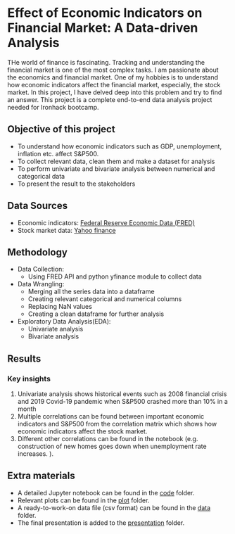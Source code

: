 # Effect of Economic Indicators on Financial Market: A Data-driven Analysis
THe world of finance is fascinating. Tracking and understanding the financial market is one of the most complex tasks. I am passionate about the economics and financial market. One of my hobbies is to understand how economic indicators affect the financial market, especially, the stock market. In this project, I have delved deep into this problem and try to find an answer. This project is a complete end-to-end data analysis project needed for Ironhack bootcamp.

## Objective of this project
- To understand how economic indicators such as GDP, unemployment, inflation etc. affect S&P500.
- To collect relevant data, clean them and make a dataset for analysis
- To perform univariate and bivariate analysis between numerical and categorical data
- To present the result to the stakeholders

## Data Sources
- Economic indicators: [Federal Reserve Economic Data (FRED)](https://fred.stlouisfed.org/)
- Stock market data: [Yahoo finance](https://finance.yahoo.com/)

## Methodology
- Data Collection:
  - Using FRED API and python yfinance module to collect data
- Data Wrangling:
  - Merging all the series data into a dataframe
  - Creating relevant categorical and numerical columns
  - Replacing NaN values
  - Creating a clean dataframe for further analysis
- Exploratory Data Analysis(EDA):
  - Univariate analysis
  - Bivariate analysis
## Results
### Key insights
  1. Univariate analysis shows historical events such as 2008 financial crisis and 2019 Covid-19 pandemic when S&P500 crashed more than 10% in a month
  2. Multiple correlations can be found between important economic indicators and S&P500 from the correlation matrix which shows how economic indicators affect the stock market.
  3. Different other correlations can be found in the notebook (e.g. construction of new homes goes down when unemployment rate increases.
).
## Extra materials
- A detailed Jupyter notebook can be found in the [code](/code) folder.
- Relevant plots can be found in the [plot](/plot) folder.
- A ready-to-work-on data file (csv format) can be found in the [data](/data) folder.
- The final presentation is added to the [presentation](/presentation) folder.
